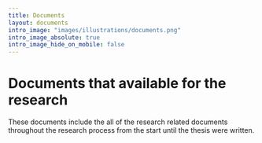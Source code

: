 ```yaml
---
title: Documents
layout: documents
intro_image: "images/illustrations/documents.png"
intro_image_absolute: true
intro_image_hide_on_mobile: false
---
```


# Documents that available for the research

These documents include the all of the research related documents throughout the 
research process from the start until the thesis were written. 

